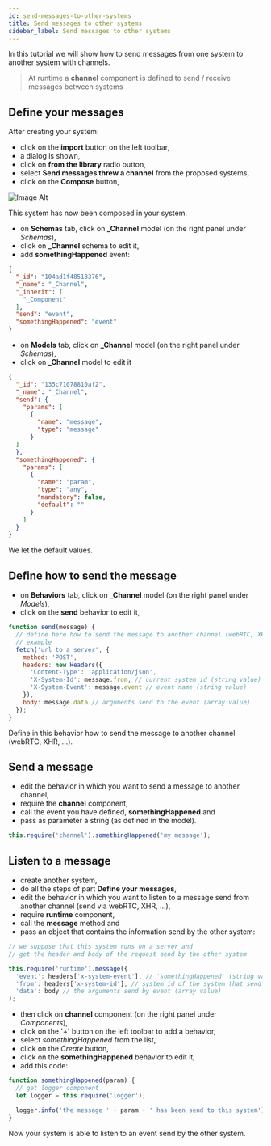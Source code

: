 ```yaml
---
id: send-messages-to-other-systems
title: Send messages to other systems
sidebar_label: Send messages to other systems
---
```


In this tutorial we will show how to send messages from one system to another system with channels.

>At runtime a **channel** component is defined to send / receive messages between systems

## Define your messages

After creating your system:
* click on the **import** button on the left toolbar,
* a dialog is shown,
* click on **from the library** radio button,
* select **Send messages threw a channel** from the proposed systems,
* click on the **Compose** button,

![Image Alt](../img/7930644-send-messages.png)

This system has now been composed in your system.
* on **Schemas** tab, click on **_Channel** model (on the right panel under *Schemas*),
* click on **_Channel** schema to edit it,
* add **somethingHappened** event:

```json
{
  "_id": "104ad1f48518376",
  "_name": "_Channel",
  "_inherit": [
    "_Component"
  ],
  "send": "event",
  "somethingHappened": "event"
}
```

* on **Models** tab, click on **_Channel** model (on the right panel under *Schemas*),
* click on **_Channel** model to edit it

```json
{
  "_id": "135c71078810af2",
  "_name": "_Channel",
  "send": {
    "params": [
      {
        "name": "message",
        "type": "message"
      }
  ]
  },
  "somethingHappened": {
    "params": [
      {
        "name": "param",
        "type": "any",
        "mandatory": false,
        "default": ""
      }
    ]
  }
}
```

We let the default values.

## Define how to send the message

* on **Behaviors** tab, click on **_Channel** model (on the right panel under *Models*),
* click on the **send** behavior to edit it,

```js
function send(message) { 
  // define here how to send the message to another channel (webRTC, XHR, ...)
  // example
  fetch('url_to_a_server', {
    method: 'POST',
    headers: new Headers({
      'Content-Type': 'application/json',
      'X-System-Id': message.from, // current system id (string value)
      'X-System-Event': message.event // event name (string value)
    }),
    body: message.data // arguments send to the event (array value)
  });
}
```

Define in this behavior how to send the message to another channel (webRTC, XHR, ...).

## Send a message

* edit the behavior in which you want to send a message to another channel,
* require the **channel** component,
* call the event you have defined, **somethingHappened** and
* pass as parameter a string (as defined in the model).

```js
this.require('channel').somethingHappened('my message');
```

## Listen to a message

* create another system,
* do all the steps of part **Define your messages**,
* edit the behavior in which you want to listen to a message send from another channel (send via webRTC, XHR, ...),
* require **runtime** component,
* call the **message** method and
* pass an object that contains the information send by the other system:

```js
// we suppose that this system runs on a server and
// get the header and body of the request send by the other system

this.require('runtime').message({
  'event': headers['x-system-event'], // 'somethingHappened' (string value)
  'from': headers['x-system-id'], // system id of the system that send the message (string value)
  'data': body // the arguments send by event (array value)
);
```

* then click on **channel** component (on the right panel under *Components*),
* click on the '*+*' button on the left toolbar to add a behavior,
* select *somethingHappened* from the list,
* click on the *Create* button,
* click on the **somethingHappened** behavior to edit it,
* add this code:

```js
function somethingHappened(param) { 
  // get logger component
  let logger = this.require('logger');

  logger.info('the message ' + param + ' has been send to this system');
}
```

Now your system is able to listen to an event send by the other system.